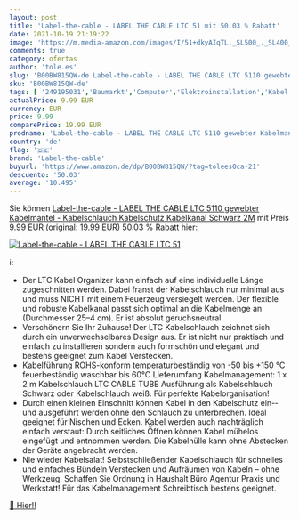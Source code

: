 ```yaml
---
layout: post
title: 'Label-the-cable - LABEL THE CABLE LTC 51 mit 50.03 % Rabatt'
date: 2021-10-19 21:19:22
image: 'https://m.media-amazon.com/images/I/51+dkyAIqTL._SL500_._SL400_.jpg'
comments: true
category: ofertas
author: 'tole.es'
slug: 'B00BW815QW-de Label-the-cable - LABEL THE CABLE LTC 5110 gewebter...'
sku: 'B00BW815QW-de'
tags: [ '249195031','Baumarkt','Computer','Elektroinstallation','Kabel','Kabelführungssysteme','Kabelschläuche','Produkte','label-the-cable', ]
actualPrice: 9.99 EUR
currency: EUR
price: 9.99
comparePrice: 19.99 EUR
prodname: 'Label-the-cable - LABEL THE CABLE LTC 5110 gewebter Kabelmantel - Kabelschlauch  Kabelschutz  Kabelkanal  Schwarz  2M'
country: 'de'
flag: '🇩🇪'
brand: 'Label-the-cable'
buyurl: 'https://www.amazon.de/dp/B00BW815QW/?tag=tolees0ca-21'
descuento: '50.03'
average: '10.495'
---
```


Sie können [Label-the-cable - LABEL THE CABLE LTC 5110 gewebter Kabelmantel - Kabelschlauch  Kabelschutz  Kabelkanal  Schwarz  2M](https://www.amazon.de/dp/B00BW815QW/?tag=tolees0ca-21) mit Preis 9.99 EUR (original: 19.99 EUR) 50.03 % Rabatt hier:

[![Label-the-cable - LABEL THE CABLE LTC 51](https://m.media-amazon.com/images/I/51+dkyAIqTL._SL500_._SL400_.jpg)](https://www.amazon.de/dp/B00BW815QW/?tag=tolees0ca-21)

ℹ️:

- Der LTC Kabel Organizer kann einfach auf eine individuelle Länge zugeschnitten werden. Dabei franst der Kabelschlauch nur minimal aus und muss NICHT mit einem Feuerzeug versiegelt werden. Der flexible und robuste Kabelkanal passt sich optimal an die Kabelmenge an (Durchmesser 25­–4 cm). Er ist absolut geruchsneutral.
- Verschönern Sie Ihr Zuhause! Der LTC Kabelschlauch zeichnet sich durch ein unverwechselbares Design aus. Er ist nicht nur praktisch und einfach zu installieren sondern auch formschön und elegant und bestens geeignet zum Kabel Verstecken.
- Kabelführung ROHS-­konform temperaturbeständig von -50 bis +150 °C feuerbeständig waschbar bis 60°C Lieferumfang Kabelmanagement: 1 x 2 m Kabelschlauch LTC CABLE TUBE Ausführung als Kabelschlauch Schwarz oder Kabelschlauch weiß. Für perfekte Kabelorganisation!
- Durch einen kleinen Einschnitt können Kabel in den Kabelschutz ein-­ und ausgeführt werden ohne den Schlauch zu unterbrechen. Ideal geeignet für Nischen und Ecken. Kabel werden auch nachträglich einfach verstaut: Durch seitliches Öffnen können Kabel mühelos eingefügt und entnommen werden. Die Kabelhülle kann ohne Abstecken der Geräte angebracht werden.
- Nie wieder Kabelsalat! Selbstschließender Kabelschlauch für schnelles und einfaches Bündeln Verstecken und Aufräumen von Kabeln – ohne Werkzeug. Schaffen Sie Ordnung in Haushalt Büro Agentur Praxis und Werkstatt! Für das Kabelmanagement Schreibtisch bestens geeignet.

[🛒 Hier!!](https://www.amazon.de/dp/B00BW815QW/?tag=tolees0ca-21)
